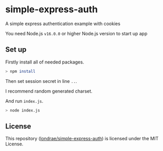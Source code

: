 # simple-express-auth
A simple express authentication example with cookies

You need Node.js `v16.0.0` or higher Node.js version to start up app

## Set up
Firstly install all of needed packages.
```bash
> npm install
```
Then set session secret in line `..`.

I recommend random generated charset.

And run `index.js`.
```bash
> node index.js
```

## License
This repository ([londrae/simple-express-auth](https://github.com/londrae/simple-express-auth)) is licensed under the MIT License.
